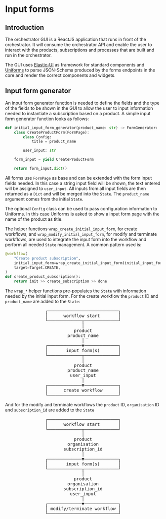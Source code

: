 # Input forms

## Introduction

The orchestrator GUI is a ReactJS application that runs in front of the
orchestrator. It will consume the orchestrator API and enable the user to
interact with the products, subscriptions and processes that are built and run
in the orchestrator.

The GUI uses [Elastic-UI](https://elastic.github.io/eui/#/) as framework for
standard components and [Uniforms](https://uniforms.tools/) to parse
JSON-Schema produced by the forms endpoints in the core and render the correct
components and widgets.

## Input form generator

An input form generator function is needed to define the fields and the type of
the fields to be shown in the GUI to allow the user to input information needed
to instantiate a subscription based on a product. A simple input form generator
function looks as follows:

```python
def initial_input_form_generator(product_name: str) -> FormGenerator:
    class CreateProductForm(FormPage):
        class Config:
            title = product_name

        user_input: str

    form_input = yield CreateProductForm

    return form_input.dict()
```

All forms use `FormPage` as base and can be extended with the form input fields
needed. In this case a string input field will be shown, the text entered will
be assigned to `user_input`. All inputs from all input fields are then returned
as a `Dict` and will be merged into the `State`. The `product_name` argument
comes from the initial `State`. 

The optional `Config` class can be used to pass configuration information to
Uniforms. In this case Uniforms is asked to show a input form page with the
name of the product as title.

The helper functions `wrap_create_initial_input_form`, for create workflows,
and `wrap_modify_initial_input_form`, for modify and terminate workflows, are
used to integrate the input form into the workflow and perform all needed
`State` management. A common pattern used is:

```python
@workflow(
    "Create product subscription",
    initial_input_form=wrap_create_initial_input_form(initial_input_form_generator),
    target=Target.CREATE,
)
def create_product_subscription():
    return init >> create_subscription >> done
```


The `wrap_*` helper functions pre-populates the `State` with information needed
by the initial input form. For the create workflow the `product` ID and
`product_name` are added to the `State`:

<pre style="text-align:center">
┌───────────────────────────┐
│      workflow start       │
└─────────────┬─────────────┘
│
product
product_name
│
┌─────────────▼─────────────┐
│       input form(s)       │
└─────────────┬─────────────┘
│
product
product_name
user_input
│
┌─────────────▼─────────────┐
│      create workflow      │
└───────────────────────────┘
</pre>

And for the modify and terminate workflows the `product` ID, `organisation` 
ID and
`subscription_id` are added to the `State`

<pre style="text-align:center">
┌───────────────────────────┐
│      workflow start       │
└─────────────┬─────────────┘
│
product
organisation
subscription_id
│
┌─────────────▼─────────────┐
│       input form(s)       │
└─────────────┬─────────────┘
│
product
organisation
subscription_id
user_input
│
┌─────────────▼─────────────┐
│ modify/terminate workflow │
└───────────────────────────┘
</pre>
